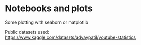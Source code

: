 # Notebooks and plots
Some plotting with seaborn or matplotlib

Public datasets used:
https://www.kaggle.com/datasets/advaypatil/youtube-statistics
